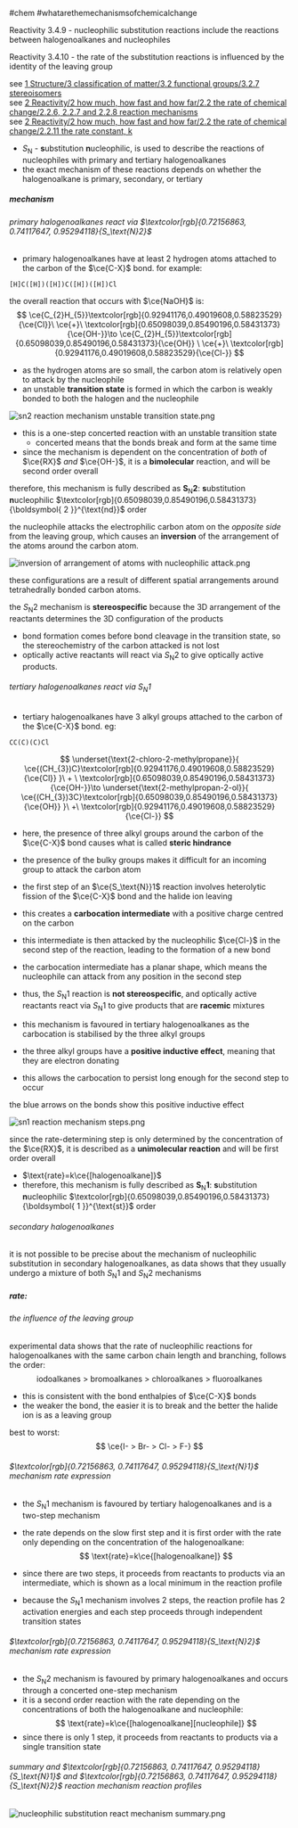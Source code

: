 #chem #whatarethemechanismsofchemicalchange   
  
Reactivity 3.4.9 - nucleophilic substitution reactions include the reactions between halogenoalkanes and nucleophiles  
  
Reactivity 3.4.10 - the rate of the substitution reactions is influenced by the identity of the leaving group  
  
see [1 Structure/3 classification of matter/3.2 functional groups/3.2.7 stereoisomers](/1%20Structure/3%20classification%20of%20matter/3.2%20functional%20groups/3.2.7%20stereoisomers.md)  
see [2 Reactivity/2 how much, how fast and how far/2.2 the rate of chemical change/2.2.6, 2.2.7 and 2.2.8 reaction mechanisms](/2%20Reactivity/2%20how%20much,%20how%20fast%20and%20how%20far/2.2%20the%20rate%20of%20chemical%20change/2.2.6,%202.2.7%20and%202.2.8%20reaction%20mechanisms.md)  
see [2 Reactivity/2 how much, how fast and how far/2.2 the rate of chemical change/2.2.11 the rate constant, k](/2%20Reactivity/2%20how%20much,%20how%20fast%20and%20how%20far/2.2%20the%20rate%20of%20chemical%20change/2.2.11%20the%20rate%20constant,%20k.md)  
  
- $S_\text{N}$ - **s**ubstitution **n**ucleophilic, is used to describe the reactions of nucleophiles with primary and tertiary halogenoalkanes  
- the exact mechanism of these reactions depends on whether the halogenoalkane is primary, secondary, or tertiary  
  
##### mechanism  
  
###### primary halogenoalkanes react via $\textcolor[rgb]{0.72156863, 0.74117647, 0.95294118}{S_\text{N}2}$  
- primary halogenoalkanes have at least 2 hydrogen atoms attached to the carbon of the $\ce{C-X}$ bond. for example:  
```smiles  
[H]C([H])([H])C([H])([H])Cl  
```  
  
the overall reaction that occurs with $\ce{NaOH}$ is:  
$$  
\ce{C_{2}H_{5}}\textcolor[rgb]{0.92941176,0.49019608,0.58823529}{\ce{Cl}}\ \ce{+}\ \textcolor[rgb]{0.65098039,0.85490196,0.58431373}{\ce{OH-}}\to \ce{C_{2}H_{5}}\textcolor[rgb]{0.65098039,0.85490196,0.58431373}{\ce{OH}} \ \ce{+}\ \textcolor[rgb]{0.92941176,0.49019608,0.58823529}{\ce{Cl-}}  
$$  
  
- as the hydrogen atoms are so small, the carbon atom is relatively open to attack by the nucleophile  
- an unstable **transition state** is formed in which the carbon is weakly bonded to both the halogen and the nucleophile  
  
![sn2 reaction mechanism unstable transition state.png](Media/2%20Reactivity/2.3/4%20electron%20pair%20sharing/sn2%20reaction%20mechanism%20unstable%20transition%20state.png)  
  
- this is a one-step concerted reaction with an unstable transition state  
	- concerted means that the bonds break and form at the same time  
- since the mechanism is dependent on the concentration of *both* of $\ce{RX}$ *and* $\ce{OH-}$, it is a **bimolecular** reaction, and will be second order overall  
  
therefore, this mechanism is fully described as $\boldsymbol{S_\text{N}2}$: **s**ubstitution **n**ucleophilic $\textcolor[rgb]{0.65098039,0.85490196,0.58431373}{\boldsymbol{ 2 }}^{\text{nd}}$ order  
  
the nucleophile attacks the electrophilic carbon atom on the *opposite side* from the leaving group, which causes an **inversion** of the arrangement of the atoms around the carbon atom.  
  
![inversion of arrangement of atoms with nucleophilic attack.png](Media/2%20Reactivity/2.3/4%20electron%20pair%20sharing/inversion%20of%20arrangement%20of%20atoms%20with%20nucleophilic%20attack.png)  
  
these configurations are a result of different spatial arrangements around tetrahedrally bonded carbon atoms.  
  
the $S_\text{N}2$ mechanism is **stereospecific** because the 3D arrangement of the reactants determines the 3D configuration of the products  
  
- bond formation comes before bond cleavage in the transition state, so the stereochemistry of the carbon attacked is not lost  
- optically active reactants will react via $S_\text{N}2$ to give optically active products.  
  
###### tertiary halogenoalkanes react via $S_\text{N}1$  
  
- tertiary halogenoalkanes have 3 alkyl groups attached to the carbon of the $\ce{C-X}$ bond. eg:  
```smiles  
CC(C)(C)Cl  
```  
$$  
\underset{\text{2-chloro-2-methylpropane}}{ \ce{(CH_{3})C}\textcolor[rgb]{0.92941176,0.49019608,0.58823529}{\ce{Cl}} }\ + \ \textcolor[rgb]{0.65098039,0.85490196,0.58431373}{\ce{OH-}}\to \underset{\text{2-methylpropan-2-ol}}{ \ce{(CH_{3})3C}\textcolor[rgb]{0.65098039,0.85490196,0.58431373}{\ce{OH}} }\ +\ \textcolor[rgb]{0.92941176,0.49019608,0.58823529}{\ce{Cl-}}  
$$  
- here, the presence of three alkyl groups around the carbon of the $\ce{C-X}$ bond causes what is called **steric hindrance**  
- the presence of the bulky groups makes it difficult for an incoming group to attack the carbon atom  
  
- the first step of an $\ce{S_\text{N}}1$ reaction involves heterolytic fission of the $\ce{C-X}$ bond and the halide ion leaving  
- this creates a **carbocation intermediate** with a positive charge centred on the carbon  
- this intermediate is then attacked by the nucleophilic $\ce{Cl-}$ in the second step of the reaction, leading to the formation of a new bond  
  
- the carbocation intermediate has a planar shape, which means the nucleophile can attack from any position in the second step  
- thus, the $S_\text{N}1$ reaction is **not stereospecific**, and optically active reactants react via $S_\text{N}1$ to give products that are **racemic** mixtures  
  
- this mechanism is favoured in tertiary halogenoalkanes as the carbocation is stabilised by the three alkyl groups  
- the three alkyl groups have a **positive inductive effect**, meaning that they are electron donating  
- this allows the carbocation to persist long enough for the second step to occur  
  
the blue arrows on the bonds show this positive inductive effect  
  
![sn1 reaction mechanism steps.png](Media/2%20Reactivity/2.3/4%20electron%20pair%20sharing/sn1%20reaction%20mechanism%20steps.png)  
  
since the rate-determining step is only determined by the concentration of the $\ce{RX}$, it is described as a **unimolecular reaction** and will be first order overall  
- $\text{rate}=k\ce{[halogenoalkane]}$  
- therefore, this mechanism is fully described as $\boldsymbol{S_\text{N}1}$: **s**ubstitution **n**ucleophilic $\textcolor[rgb]{0.65098039,0.85490196,0.58431373}{\boldsymbol{ 1 }}^{\text{st}}$ order  
  
  
  
###### secondary halogenoalkanes  
it is not possible to be precise about the mechanism of nucleophilic substitution in secondary halogenoalkanes, as data shows that they usually undergo a mixture of both $S_\text{N}1$ and $S_\text{N}2$ mechanisms  
  
##### rate:  
###### the influence of the leaving group  
experimental data shows that the rate of nucleophilic reactions for halogenoalkanes with the same carbon chain length and branching, follows the order:  
$$  
\text{iodoalkanes > bromoalkanes > chloroalkanes > fluoroalkanes}  
$$  
- this is consistent with the bond enthalpies of $\ce{C-X}$ bonds  
- the weaker the bond, the easier it is to break and the better the halide ion is as a leaving group  
  
best to worst:  
$$  
\ce{I- > Br- > Cl- > F-}  
$$  
  
###### $\textcolor[rgb]{0.72156863, 0.74117647, 0.95294118}{S_\text{N}1}$ mechanism rate expression  
- the $S_\text{N}1$ mechanism is favoured by tertiary halogenoalkanes and is a two-step mechanism  
- the rate depends on the slow first step and it is first order with the rate only depending on the concentration of the halogenoalkane:  
$$  
\text{rate}=k\ce{[halogenoalkane]}  
$$  
- since there are two steps, it proceeds from reactants to products via an intermediate, which is shown as a local minimum in the reaction profile  
  
- because the $S_\text{N}1$ mechanism involves 2 steps, the reaction profile has 2 activation energies and each step proceeds through independent transition states  
  
###### $\textcolor[rgb]{0.72156863, 0.74117647, 0.95294118}{S_\text{N}2}$ mechanism rate expression  
  
- the $S_\text{N}2$ mechanism is favoured by primary halogenoalkanes and occurs through a concerted one-step mechanism  
- it is a second order reaction with the rate depending on the concentrations of both the halogenoalkane and nucleophile:  
$$  
\text{rate}=k\ce{[halogenoalkane][nucleophile]}  
$$  
- since there is only 1 step, it proceeds from reactants to products via a single transition state  
  
###### summary and $\textcolor[rgb]{0.72156863, 0.74117647, 0.95294118}{S_\text{N}1}$ and $\textcolor[rgb]{0.72156863, 0.74117647, 0.95294118}{S_\text{N}2}$ reaction mechanism reaction profiles  
![nucleophilic substitution react mechanism summary.png](Media/2%20Reactivity/2.3/4%20electron%20pair%20sharing/nucleophilic%20substitution%20react%20mechanism%20summary.png)